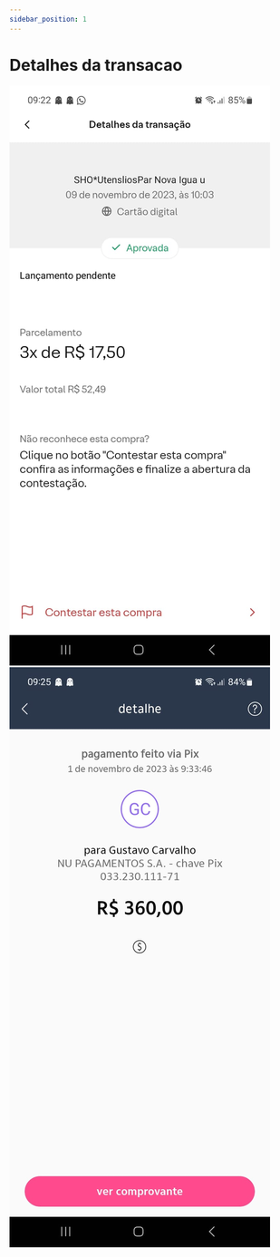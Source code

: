 ```yaml
---
sidebar_position: 1
---
```


# Detalhes da transacao

![alt text](./img/transaction1.png)
![alt text](./img/transaction2.png)
